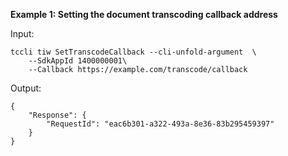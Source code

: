 **Example 1: Setting the document transcoding callback address**



Input: 

```
tccli tiw SetTranscodeCallback --cli-unfold-argument  \
    --SdkAppId 1400000001\
    --Callback https://example.com/transcode/callback
```

Output: 
```
{
    "Response": {
        "RequestId": "eac6b301-a322-493a-8e36-83b295459397"
    }
}
```


